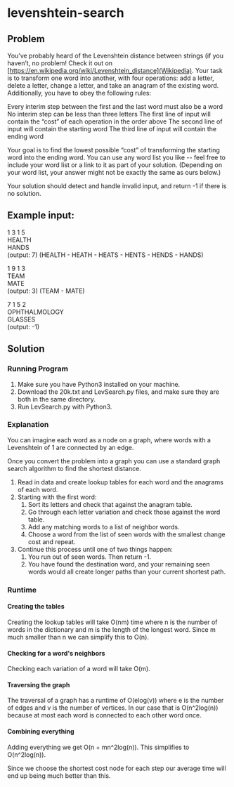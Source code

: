 # levenshtein-search

## Problem
You’ve probably heard of the Levenshtein distance between strings (if you haven’t, no problem! Check it out on [https://en.wikipedia.org/wiki/Levenshtein_distance](Wikipedia).  Your task is to transform one word into another, with four operations: add a letter, delete a letter, change a letter, and take an anagram of the existing word.  Additionally, you have to obey the following rules:

Every interim step between the first and the last word must also be a word
No interim step can be less than three letters
The first line of input will contain the “cost” of each operation in the order above
The second line of input will contain the starting word
The third line of input will contain the ending word

Your goal is to find the lowest possible “cost” of transforming the starting word into the ending word.  You can use any word list you like -- feel free to include your word list or a link to it as part of your solution. (Depending on your word list, your answer might not be exactly the same as ours below.)

Your solution should detect and handle invalid input, and return -1 if there is no solution.


## Example input:

1 3 1 5\
HEALTH\
HANDS\
(output: 7) (HEALTH - HEATH - HEATS - HENTS - HENDS - HANDS)

1 9 1 3\
TEAM\
MATE\
(output: 3) (TEAM - MATE)

7 1 5 2\
OPHTHALMOLOGY\
GLASSES\
(output: -1)


## Solution
### Running Program
1. Make sure you have Python3 installed on your machine.
1. Download the 20k.txt and LevSearch.py files, and make sure they are both in the same directory.
2. Run LevSearch.py with Python3.

### Explanation
You can imagine each word as a node on a graph, where words with a Levenshtein of 1 are connected by an edge.

Once you convert the problem into a graph you can use a standard graph search algorithm to find the shortest distance.

1. Read in data and create lookup tables for each word and the anagrams of each word.
2. Starting with the first word:
   1. Sort its letters and check that against the anagram table.
   2. Go through each letter variation and check those against the word table.
   3. Add any matching words to a list of neighbor words.
   4. Choose a word from the list of seen words with the smallest change cost and repeat.
3. Continue this process until one of two things happen:
   1. You run out of seen words. Then return -1.
   2. You have found the destination word, and your remaining seen words would all create longer paths than your current shortest path.

### Runtime
#### Creating the tables
Creating the lookup tables will take O(nm) time where n is the number of words in the dictionary and m is the length of the longest word. Since m much smaller than n we can simplify this to O(n).

#### Checking for a word's neighbors
Checking each variation of a word will take O(m).

#### Traversing the graph
The traversal of a graph has a runtime of O(elog(v)) where e is the number of edges and v is the number of vertices. In our case that is O(n^2log(n)) because at most each word is connected to each other word once.

#### Combining everything
Adding everything we get O(n + mn^2log(n)). This simplifies to O(n^2log(n)).

Since we choose the shortest cost node for each step our average time will end up being much better than this.

